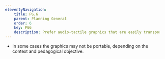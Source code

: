 ```yaml
---
eleventyNavigation:
    title: PG.6
    parent: Planning General
    order: 6
    key: PG6
    description: Prefer audio-tactile graphics that are easily transported.
---
```

- In some cases the graphics may not be portable, depending on the context and pedagogical objective.
